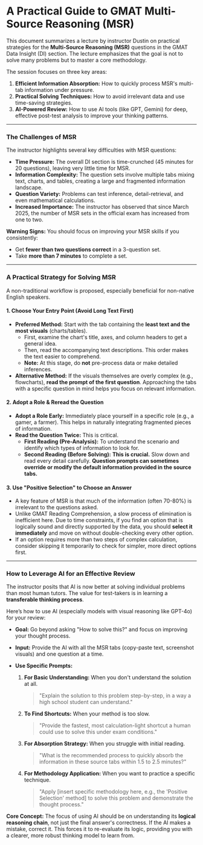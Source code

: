 # A Practical Guide to GMAT Multi-Source Reasoning (MSR)

This document summarizes a lecture by instructor Dustin on practical strategies for the **Multi-Source Reasoning (MSR)** questions in the GMAT Data Insight (DI) section. The lecture emphasizes that the goal is not to solve many problems but to master a core methodology.

The session focuses on three key areas:
1.  **Efficient Information Absorption:** How to quickly process MSR's multi-tab information under pressure.
2.  **Practical Solving Techniques:** How to avoid irrelevant data and use time-saving strategies.
3.  **AI-Powered Review:** How to use AI tools (like GPT, Gemini) for deep, effective post-test analysis to improve your thinking patterns.

---

### The Challenges of MSR

The instructor highlights several key difficulties with MSR questions:

* **Time Pressure:** The overall DI section is time-crunched (45 minutes for 20 questions), leaving very little time for MSR.
* **Information Complexity:** The question sets involve multiple tabs mixing text, charts, and tables, creating a large and fragmented information landscape.
* **Question Variety:** Problems can test inference, detail-retrieval, and even mathematical calculations.
* **Increased Importance:** The instructor has observed that since March 2025, the number of MSR sets in the official exam has increased from one to two.

**Warning Signs:** You should focus on improving your MSR skills if you consistently:
* Get **fewer than two questions correct** in a 3-question set.
* Take **more than 7 minutes** to complete a set.

---

### A Practical Strategy for Solving MSR

A non-traditional workflow is proposed, especially beneficial for non-native English speakers.

#### 1. Choose Your Entry Point (Avoid Long Text First)

* **Preferred Method:** Start with the tab containing the **least text and the most visuals** (charts/tables).
    * First, examine the chart's title, axes, and column headers to get a general idea.
    * Then, read the accompanying text descriptions. This order makes the text easier to comprehend.
    * **Note:** At this stage, do **not** pre-process data or make detailed inferences.
* **Alternative Method:** If the visuals themselves are overly complex (e.g., flowcharts), **read the prompt of the first question**. Approaching the tabs with a specific question in mind helps you focus on relevant information.

#### 2. Adopt a Role & Reread the Question

* **Adopt a Role Early:** Immediately place yourself in a specific role (e.g., a gamer, a farmer). This helps in naturally integrating fragmented pieces of information.
* **Read the Question Twice:** This is critical.
    * **First Reading (Pre-Analysis):** To understand the scenario and identify which types of information to look for.
    * **Second Reading (Before Solving):** **This is crucial.** Slow down and read every detail carefully. **Question prompts can sometimes override or modify the default information provided in the source tabs.**

#### 3. Use "Positive Selection" to Choose an Answer

* A key feature of MSR is that much of the information (often 70-80%) is irrelevant to the questions asked.
* Unlike GMAT Reading Comprehension, a slow process of elimination is inefficient here. Due to time constraints, if you find an option that is logically sound and directly supported by the data, you should **select it immediately** and move on without double-checking every other option.
* If an option requires more than two steps of complex calculation, consider skipping it temporarily to check for simpler, more direct options first.

---

### How to Leverage AI for an Effective Review

The instructor posits that AI is now better at solving individual problems than most human tutors. The value for test-takers is in learning a **transferable thinking process**.

Here’s how to use AI (especially models with visual reasoning like GPT-4o) for your review:

* **Goal:** Go beyond asking "How to solve this?" and focus on improving your thought process.
* **Input:** Provide the AI with all the MSR tabs (copy-paste text, screenshot visuals) and one question at a time.
* **Use Specific Prompts:**

    1.  **For Basic Understanding:** When you don't understand the solution at all.
        > "Explain the solution to this problem step-by-step, in a way a high school student can understand."

    2.  **To Find Shortcuts:** When your method is too slow.
        > "Provide the fastest, most calculation-light shortcut a human could use to solve this under exam conditions."

    3.  **For Absorption Strategy:** When you struggle with initial reading.
        > "What is the recommended process to quickly absorb the information in these source tabs within 1.5 to 2.5 minutes?"

    4.  **For Methodology Application:** When you want to practice a specific technique.
        > "Apply [insert specific methodology here, e.g., the 'Positive Selection' method] to solve this problem and demonstrate the thought process."

**Core Concept:** The focus of using AI should be on understanding its **logical reasoning chain**, not just the final answer's correctness. If the AI makes a mistake, correct it. This forces it to re-evaluate its logic, providing you with a clearer, more robust thinking model to learn from.
